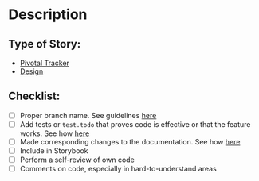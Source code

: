 # Description

<!-- Describe to the user what this PR does for the codebase -->

<!-- Describe to the developer what this PR does for the codebase -->

## Type of Story:

<!-- Choose one of the following by removing the comments -->
<!-- - Chore -->
<!-- - Feature -->
<!-- - Bug -->

<!-- Insert the links of Story and the Design of the task / design you have between the parenthesis -->
<!-- Here are the links to our teams projects to find which task / design -->
<!-- https://www.pivotaltracker.com/n/projects/1579587 -->
<!-- v1 Desktop: https://app.zeplin.io/project/59bd197553787598a1892964/dashboard?seid=5f4baef0fc57ce83b5fdcd26 -->
<!-- v1 Mobile: https://app.zeplin.io/project/59bd197553787598a1892964/dashboard?seid=5f4baf8df379028159bc8a83 -->

- [Pivotal Tracker]()
- [Design]()

## Checklist:

<!-- Please check the boxes once you have completed them. You can check them after you make the pull request using Github. For anything that starts with ` -->

<!-- - [ ] Project was validated by `husky` pre-push  -->
- [ ] Proper branch name. See guidelines [here](CONTRIBUTING.md)
- [ ] Add tests or `test.todo` that proves code is effective or that the feature works. See how [here](https://app.tettra.co/teams/voxpop/pages/creating-test)
- [ ] Made corresponding changes to the documentation. See how [here](https://app.tettra.co/teams/voxpop/pages/creating-documentation)
- [ ] Include in Storybook
- [ ] Perform a self-review of own code
- [ ] Comments on code, especially in hard-to-understand areas

<!-- If chore or bug, comment the checkboxes that do not apply.  -->

<!-- Note this template is subjected to change depending on the teams needs. -->

